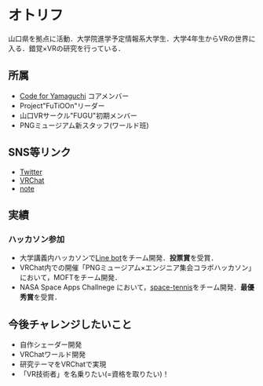 # オトリフ

山口県を拠点に活動．大学院進学予定情報系大学生．大学4年生からVRの世界に入る．錯覚×VRの研究を行っている．
## 所属
- [Code for Yamaguchi](https://codeforyamaguchi.org/) コアメンバー
- Project"FuTiOOn"リーダー
- 山口VRサークル"FUGU"初期メンバー
- PNGミュージアム新スタッフ(ワールド班)

## SNS等リンク
- [Twitter](https://x.com/Otoriff_VR)
- [VRChat](https://vrchat.com/home/user/usr_280a2ecc-6287-48c4-8dde-0ed41c1abcba)
- [note](https://note.com/otoriff)

## 実績
### ハッカソン参加
- 大学講義内ハッカソンで[Line bot](https://github.com/HUTOSHI-souseidesign/Support_Camper)をチーム開発．**投票賞**を受賞．
- VRChat内での開催「PNGミュージアム×エンジニア集会コラボハッカソン」において，MOFTをチーム開発．
- NASA Space Apps Challnege において，[space-tennis](https://www.spaceappschallenge.org/nasa-space-apps-2024/find-a-team/space-tennis/)をチーム開発．**最優秀賞**を受賞．

## 今後チャレンジしたいこと
- 自作シェーダー開発
- VRChatワールド開発
- 研究テーマをVRChatで実現
- 「VR技術者」を名乗りたい(=資格を取りたい)！
